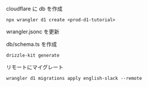 cloudflare に db を作成

```
npx wrangler d1 create <prod-d1-tutorial>
```

wrangler.jsonc を更新

db/schema.ts を作成

```
drizzle-kit generate
```

リモートにマイグレート

```
wrangler d1 migrations apply english-slack --remote
```
